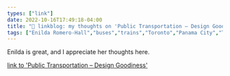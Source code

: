 ```yaml
---
types: ["link"]
date: 2022-10-16T17:49:18-04:00
title: "🔗 linkblog: my thoughts on 'Public Transportation – Design Goodiness'"
tags: ["Enilda Romero-Hall","buses","trains","Toronto","Panama City","Tampa","Knoxville","public transit"]
---
```

Enilda is great, and I appreciate her thoughts here.
 

[link to 'Public Transportation – Design Goodiness'](https://enildaromero.com/2022/10/16/public-transportation/)
